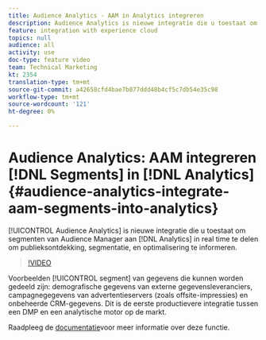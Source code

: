 ```yaml
---
title: Audience Analytics - AAM in Analytics integreren
description: Audience Analytics is nieuwe integratie die u toestaat om segmenten van Audience Manager (AAM) aan Analytics (a) in real time te delen om publieksontdekking, segmentatie, en optimalisering te informeren.
feature: integration with experience cloud
topics: null
audience: all
activity: use
doc-type: feature video
team: Technical Marketing
kt: 2354
translation-type: tm+mt
source-git-commit: a42658cfd4bae7b077ddd48b4cf5c7db54e35c98
workflow-type: tm+mt
source-wordcount: '121'
ht-degree: 0%

---
```



# Audience Analytics: AAM integreren [!DNL Segments] in [!DNL Analytics] {#audience-analytics-integrate-aam-segments-into-analytics}

[!UICONTROL Audience Analytics] is nieuwe integratie die u toestaat om segmenten van Audience Manager aan [!DNL Analytics] in real time te delen om publieksontdekking, segmentatie, en optimalisering te informeren.

>[!VIDEO](https://video.tv.adobe.com/v/25450/?quality=12)

Voorbeelden [!UICONTROL segment] van gegevens die kunnen worden gedeeld zijn: demografische gegevens van externe gegevensleveranciers, campagnegegevens van advertentieservers (zoals offsite-impressies) en onbeheerde CRM-gegevens. Dit is de eerste productievere integratie tussen een DMP en een analytische motor op de markt.

Raadpleeg de [documentatie](https://marketing.adobe.com/resources/help/en_US/analytics/audiences/)voor meer informatie over deze functie.
